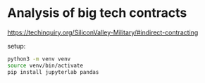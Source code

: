 # Analysis of big tech contracts


https://techinquiry.org/SiliconValley-Military/#indirect-contracting


setup:

``` sh
python3 -m venv venv
source venv/bin/activate
pip install jupyterlab pandas
```
